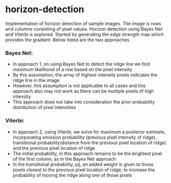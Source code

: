 # horizon-detection
Implementation of horizon detection of sample images. The image is rows and columns consisting of pixel values. Horizon detection using Bayes Net and Viterbi is explored. Started by generating the edge strength map which provides the gradient. Below listed are the two approaches

### Bayes Net:
- In approach 1, on using Bayes Net to detect the ridge line we find maximum likelihood of a row based on the pixel intensity
- By this assumption, the array of highest intensity pixels indicates the ridge line in the image
- However, this assumption is not applicable to all cases and this approach also may not work as there can be multiple pixels of high intensity
- This approach does not take into consideration the prior probability distribution of pixel intensities

### Viterbi:
- In approach 2, using Viterbi, we solve for maximum a posterior estimate, incorporating emission probability (previous pixel intensity of ridge),
transitional probability(distance from the previous pixel location of ridge) and the previous pixel location of ridge
- The initial probability, in this approach remains to be the brightest pixel of the first column, as in the Bayes Net approach
- In the transitional probability, pij, an added weight is given to those pixels closest to the previous pixel location of ridge,
to increase the probability of moving the ridge along one of those pixels

